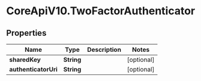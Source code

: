 # CoreApiV10.TwoFactorAuthenticator

## Properties
Name | Type | Description | Notes
------------ | ------------- | ------------- | -------------
**sharedKey** | **String** |  | [optional] 
**authenticatorUri** | **String** |  | [optional] 


